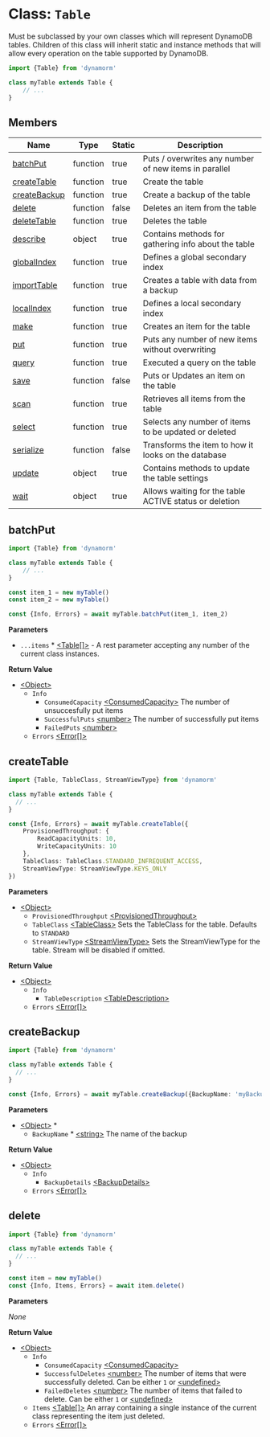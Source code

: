 [<ConsumedCapacity\>]: https://docs.aws.amazon.com/AWSJavaScriptSDK/v3/latest/clients/client-dynamodb/interfaces/consumedcapacity.html
[<ProvisionedThroughput\>]: https://docs.aws.amazon.com/AWSJavaScriptSDK/v3/latest/clients/client-dynamodb/interfaces/provisionedthroughput.html
[<TableDescription\>]: https://docs.aws.amazon.com/AWSJavaScriptSDK/v3/latest/clients/client-dynamodb/interfaces/tabledescription.html
[<BackupDetails\>]: https://docs.aws.amazon.com/AWSJavaScriptSDK/v3/latest/clients/client-dynamodb/interfaces/backupdetails.html
[<TableClass\>]: https://docs.aws.amazon.com/AWSJavaScriptSDK/v3/latest/clients/client-dynamodb/enums/tableclass.html
[<StreamViewType\>]: https://docs.aws.amazon.com/AWSJavaScriptSDK/v3/latest/clients/client-dynamodb/enums/streamviewtype.html
[<Error\[\]\>]: https://developer.mozilla.org/en-US/docs/Web/JavaScript/Reference/Global_Objects/Error
[<Object\>]: https://developer.mozilla.org/en-US/docs/Web/JavaScript/Reference/Global_Objects/Object
[<number\>]: https://developer.mozilla.org/en-US/docs/Web/JavaScript/Data_structures#number_type
[<string\>]: https://developer.mozilla.org/en-US/docs/Web/JavaScript/Data_structures#string_type
[<undefined\>]: https://developer.mozilla.org/en-US/docs/Web/JavaScript/Data_structures#undefined_type

# Class: `Table`
Must be subclassed by your own classes which will represent DynamoDB tables. Children of this class will inherit static and instance methods that will allow every operation on the table supported by DynamoDB. 

```typescript
import {Table} from 'dynamorm'

class myTable extends Table {
    // ...
}
```

## Members

| Name                          | Type     | Static | Description                                            |
|-------------------------------|----------|--------|--------------------------------------------------------|
| [batchPut](#batchput)         | function | true   | Puts / overwrites any number of new items in parallel  |
| [createTable](#createtable)   | function | true   | Create the table                                       |
| [createBackup](#createbackup) | function | true   | Create a backup of the table                           |
| [delete](#delete)             | function | false  | Deletes an item from the table                         |
| [deleteTable](#deletetable)   | function | true   | Deletes the table                                      |
| [describe](#describe)         | object   | true   | Contains methods for gathering info about the table    | 
| [globalIndex](#globalindex)   | function | true   | Defines a global secondary index                       |
| [importTable](#importtable)   | function | true   | Creates a table with data from a backup                |
| [localIndex](#localindex)     | function | true   | Defines a local secondary index                        | 
| [make](#make)                 | function | true   | Creates an item for the table                          |
| [put](#put)                   | function | true   | Puts any number of new items without overwriting       |
| [query](#query)               | function | true   | Executed a query on the table                          |
| [save](#save)                 | function | false  | Puts or Updates an item on the table                   |
| [scan](#scan)                 | function | true   | Retrieves all items from the table                     |
| [select](#select)             | function | true   | Selects any number of items to be updated or deleted   |
| [serialize](#serialize)       | function | false  | Transforms the item to how it looks on the database    | 
| [update](#update)             | object   | true   | Contains methods to update the table settings          |
| [wait](#wait)                 | object   | true   | Allows waiting for the table ACTIVE status or deletion |

## batchPut
```typescript
import {Table} from 'dynamorm'

class myTable extends Table {
    // ...
}

const item_1 = new myTable()
const item_2 = new myTable()

const {Info, Errors} = await myTable.batchPut(item_1, item_2)
```
**Parameters**
- `...items` * [\<Table[]\>](#class-table) - A rest parameter accepting any number of the current class instances.

**Return Value**
- [<Object\>]
  - `Info`
    - `ConsumedCapacity` [<ConsumedCapacity\>] The number of unsuccesfully put items
    - `SuccessfulPuts` [<number\>] The number of successfully put items
    - `FailedPuts` [<number\>]
  - `Errors` [<Error\[\]\>] 
  
## createTable
```typescript
import {Table, TableClass, StreamViewType} from 'dynamorm'

class myTable extends Table {
  // ...
}

const {Info, Errors} = await myTable.createTable({
    ProvisionedThroughput: {
        ReadCapacityUnits: 10,
        WriteCapacityUnits: 10
    },
    TableClass: TableClass.STANDARD_INFREQUENT_ACCESS,
    StreamViewType: StreamViewType.KEYS_ONLY
})
```
**Parameters**
- [<Object\>] 
  - `ProvisionedThroughput` [<ProvisionedThroughput\>]
  - `TableClass` [<TableClass\>] Sets the TableClass for the table. Defaults to `STANDARD`
  - `StreamViewType` [<StreamViewType\>] Sets the StreamViewType for the table. Stream will be disabled if omitted.

**Return Value**
- [<Object\>]
  - `Info`
    - `TableDescription` [<TableDescription\>]
  - `Errors` [<Error\[\]\>] 

## createBackup
```typescript
import {Table} from 'dynamorm'

class myTable extends Table {
  // ...
}

const {Info, Errors} = await myTable.createBackup({BackupName: 'myBackup'})
```
**Parameters**
- [<Object\>] *
  - `BackupName` * [<string\>] The name of the backup

**Return Value**
- [<Object\>]
  - `Info`
    - `BackupDetails` [<BackupDetails\>] 
  - `Errors` [<Error\[\]\>]
  
## delete
```typescript
import {Table} from 'dynamorm'

class myTable extends Table {
  // ...
}

const item = new myTable()
const {Info, Items, Errors} = await item.delete()
```
**Parameters**

*None*

**Return Value**
- [<Object\>]
  - `Info`
    - `ConsumedCapacity` [<ConsumedCapacity\>]
    - `SuccessfulDeletes` [<number\>] The number of items that were successfully deleted. Can be either `1` or [<undefined\>]
    - `FailedDeletes` [<number\>] The number of items that failed to delete. Can be either `1` or [<undefined\>]
  - `Items` [\<Table[]\>](#class-table) An array containing a single instance of the current class representing the item just deleted.
  - `Errors` [<Error\[\]\>]